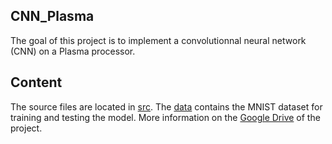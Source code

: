 ## CNN_Plasma

The goal of this project is to implement a convolutionnal neural network (CNN) on a Plasma processor.

## Content

The source files are located in [src](src/). The [data](folder/) contains the MNIST dataset for training and testing the model. More information on the [Google Drive](https://drive.google.com/drive/folders/1pcvoO1M-ReP0_lKBg_crgkxfuk47heZQ?usp=sharing) of the project.